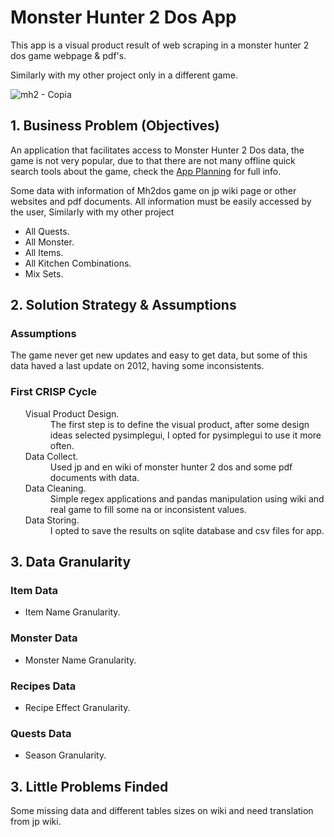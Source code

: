# Monster Hunter 2 Dos App
<p>This app is a visual product result of web scraping in a monster hunter 2 dos game webpage & pdf's.</p>
<p>Similarly with my other project only in a different game.</p>

![mh2 - Copia](https://user-images.githubusercontent.com/75986085/147991881-691a3e0f-93bc-41af-9af2-3dffe4090952.png)

<h2>1. Business Problem (Objectives)</h2>
 <p>An application that facilitates access to Monster Hunter 2 Dos data, the game is not very popular, due to that there are not many offline quick search tools about the game, check the <a href="https://github.com/xGabrielR/Monster-Hunter-2-Dos-App/blob/main/mh2_database_app_planing.ipynb">App Planning</a> for full info.</p>
 <p>Some data with information of Mh2dos game on jp wiki page or other websites and pdf documents. All information must be easily accessed by the user, Similarly with my other project</p>
 <ul>
    <li>All Quests.</li>
    <li>All Monster.</li>
    <li>All Items.</li>
    <li>All Kitchen Combinations.</li>
    <li>Mix Sets.</li>
</ul>
  
<h2>2. Solution Strategy & Assumptions</h2>
<h3>Assumptions</h3>
<p>The game never get new updates and easy to get data, but some of this data haved a last update on 2012, having some inconsistents.</p>
<h3>First CRISP Cycle</h3>
<ul>
  <dl>
    <dt>Visual Product Design.</dt>
      <dd>The first step is to define the visual product, after some design ideas selected pysimplegui, I opted for pysimplegui to use it more often.</dd>
    <dt>Data Collect.</dt>
      <dd>Used jp and en wiki of monster hunter 2 dos and some pdf documents with data.</dd>
    <dt>Data Cleaning.</dt>
      <dd>Simple regex applications and pandas manipulation using wiki and real game to fill some na or inconsistent values.</dd>
    <dt>Data Storing.</dt>
      <dd>I opted to save the results on sqlite database and csv files for app.</dd>
  </dl>
</ul>
<h2>3. Data Granularity</h2>
<h3>Item Data</h3>
<ul>
  <li>Item Name Granularity.</li>
</ul>
<h3>Monster Data</h3>
<ul>
  <li>Monster Name Granularity.</li>
</ul>
<h3>Recipes Data</h3>
<ul>
  <li>Recipe Effect Granularity.</li>
</ul>
<h3>Quests Data</h3>
<ul>
  <li>Season Granularity.</li>
</ul>
<h2>3. Little Problems Finded</h2>
<p>Some missing data and different tables sizes on wiki and need translation from jp wiki.</p>
